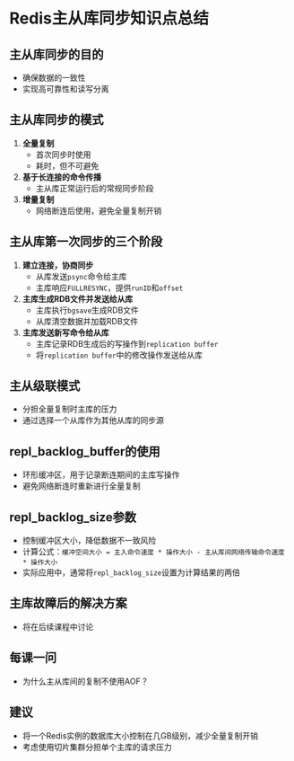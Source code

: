 # Redis主从库同步知识点总结

## 主从库同步的目的

- 确保数据的一致性
- 实现高可靠性和读写分离

## 主从库同步的模式

1. **全量复制**
   - 首次同步时使用
   - 耗时，但不可避免
2. **基于长连接的命令传播**
   - 主从库正常运行后的常规同步阶段
3. **增量复制**
   - 网络断连后使用，避免全量复制开销

## 主从库第一次同步的三个阶段

1. **建立连接，协商同步**
   - 从库发送`psync`命令给主库
   - 主库响应`FULLRESYNC`，提供`runID`和`offset`
2. **主库生成RDB文件并发送给从库**
   - 主库执行`bgsave`生成RDB文件
   - 从库清空数据并加载RDB文件
3. **主库发送新写命令给从库**
   - 主库记录RDB生成后的写操作到`replication buffer`
   - 将`replication buffer`中的修改操作发送给从库

## 主从级联模式

- 分担全量复制时主库的压力
- 通过选择一个从库作为其他从库的同步源

## repl_backlog_buffer的使用

- 环形缓冲区，用于记录断连期间的主库写操作
- 避免网络断连时重新进行全量复制

## repl_backlog_size参数

- 控制缓冲区大小，降低数据不一致风险
- 计算公式：`缓冲空间大小 = 主入命令速度 * 操作大小 - 主从库间网络传输命令速度 * 操作大小`
- 实际应用中，通常将`repl_backlog_size`设置为计算结果的两倍

## 主库故障后的解决方案

- 将在后续课程中讨论

## 每课一问

- 为什么主从库间的复制不使用AOF？

## 建议

- 将一个Redis实例的数据库大小控制在几GB级别，减少全量复制开销
- 考虑使用切片集群分担单个主库的请求压力
